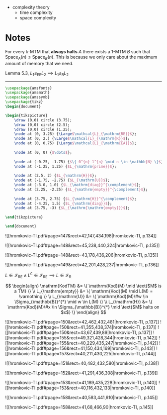 
- complexity theory
	- time complexity
	- space complexity


# Notes

For every k-MTM that **always halts** $A$ there exists a 1-MTM $B$ such that $\mathrm{Space}_{A}(n) \leq \mathrm{Space}_{B}(n)$. This is because we only care about the maximum amount of memory that we need.

Lemma 5.3, $L_{1} \leq_{\mathrm{EE}} L_{2} \implies L_{1} \leq_{\mathrm{R}} L_{2}$




___



```tikz
\usepackage{amsfonts}
\usepackage{amsmath}
\usepackage{amssymb}
\usepackage{tikz}
\begin{document}

\begin{tikzpicture}
	\draw (0,0) circle (3.75);
	\draw (0,0) circle (2.5);
	\draw (0,0) circle (1.25);
	\node at (0, 3.25) {\Large$\mathcal{L}_{\mathrm{RE}}$};
	\node at (0, 2.) {\Large$\mathcal{L}_{\mathrm{R}}$};
	\node at (0, 0.75) {\Large$\mathcal{L}_{\mathrm{EA}}$};
	
	\node at (0, 0) {$\dots$};
	
	\node at (-0.25, -1.75) {$\{ 0^{n} 1^{n} \mid n \in \mathbb{N} \}$};
	\node at (-1.25, 1.25) {$L_{\mathrm{prime}}$};
	
	\node at (2.5, 2) {$L_{\mathrm{H}}$};
	\node at (-1.75, -2.75) {$L_{\mathrm{U}}$};
	\node at (-3.0, 1.0) {$L_{\mathrm{diag}}^{\complement}$};
	\node at (2.25, -2.25) {$L_{\mathrm{empty}}^{\complement}$};
	
	\node at (3.75, 2.75) {$L_{\mathrm{H}}^{\complement}$};
	\node at (-4.25, 1.5) {$L_{\mathrm{diag}}$};
	\node at (3.75, -3) {$L_{\mathrm{\mathrm{empty}}}$};
	
\end{tikzpicture}

\end{document}
```




![[hromkovic-TI.pdf#page=147&rect=42,147,434,198|hromkovic-TI, p.134]]


![[hromkovic-TI.pdf#page=148&rect=45,238,440,324|hromkovic-TI, p.135]]


![[hromkovic-TI.pdf#page=148&rect=43,178,436,206|hromkovic-TI, p.135]]


![[hromkovic-TI.pdf#page=149&rect=42,201,428,237|hromkovic-TI, p.136]]


$L \in \mathcal{L}_{\mathrm{RE}} \land L^{\complement} \in \mathcal{L}_{\mathrm{RE}} \implies L \in \mathcal{L}_{\mathrm{R}}$




$$
\begin{align}
\mathrm{KodTM} &= \{ \mathrm{Kod}(M) \mid \text{$M$ is a TM} \} \\
L_{\mathrm{empty}} &= \{ \mathrm{Kod}(M) \mid L(M) = \varnothing \} \\
L_{\mathrm{U}} &= \{ \mathrm{Kod}(M)\#w \in \Sigma_{\mathbb{B}}^{*} \mid w \in L(M) \} \\
L_{\mathrm{H}} &= \{ \mathrm{Kod}(M)\#x \in \Sigma_{\mathbb{B}}^{*} \mid \text{$M$ halts on $x$} \}
\end{align}
$$



![[hromkovic-TI.pdf#page=150&rect=42,462,432,481|hromkovic-TI, p.137]]
![[hromkovic-TI.pdf#page=150&rect=41,355,438,374|hromkovic-TI, p.137]]
![[hromkovic-TI.pdf#page=150&rect=43,67,439,89|hromkovic-TI, p.137]]
![[hromkovic-TI.pdf#page=155&rect=49,321,428,344|hromkovic-TI, p.142]]
![[hromkovic-TI.pdf#page=155&rect=40,229,435,247|hromkovic-TI, p.142]]
![[hromkovic-TI.pdf#page=156&rect=41,150,434,169|hromkovic-TI, p.143]]
![[hromkovic-TI.pdf#page=157&rect=40,211,430,225|hromkovic-TI, p.144]]



![[hromkovic-TI.pdf#page=151&rect=40,482,432,580|hromkovic-TI, p.138]]

![[hromkovic-TI.pdf#page=152&rect=41,291,436,308|hromkovic-TI, p.139]]



![[hromkovic-TI.pdf#page=153&rect=41,189,435,228|hromkovic-TI, p.140]]
![[hromkovic-TI.pdf#page=153&rect=40,116,432,133|hromkovic-TI, p.140]]





![[hromkovic-TI.pdf#page=158&rect=40,583,441,610|hromkovic-TI, p.145]]


![[hromkovic-TI.pdf#page=158&rect=41,68,466,90|hromkovic-TI, p.145]]
